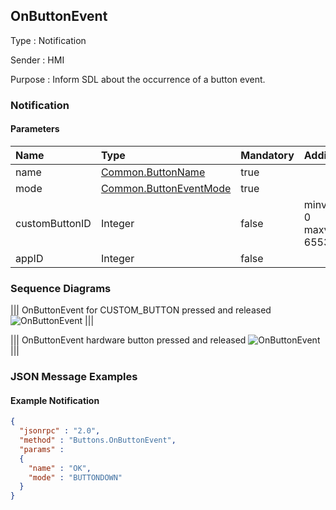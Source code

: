 ## OnButtonEvent

Type
: Notification

Sender
: HMI

Purpose
: Inform SDL about the occurrence of a button event.

### Notification

#### Parameters

|Name|Type|Mandatory|Additional|
|:---|:---|:--------|:---------|
|name|[Common.ButtonName](../../common/enums/#buttonname)|true||
|mode|[Common.ButtonEventMode](../../common/enums/#buttoneventmode)|true||
|customButtonID|Integer|false|minvalue: 0<br>maxvalue: 65536|
|appID|Integer|false||

### Sequence Diagrams

|||
OnButtonEvent for CUSTOM_BUTTON pressed and released
![OnButtonEvent](./assets/OnButtonEventPressRelease.png)
|||

|||
OnButtonEvent hardware button pressed and released
![OnButtonEvent](./assets/OnButtonEventHardKeyPressRelease.png)
|||

### JSON Message Examples

#### Example Notification

```json
{
  "jsonrpc" : "2.0",
  "method" : "Buttons.OnButtonEvent",
  "params" :
  {
    "name" : "OK",
    "mode" : "BUTTONDOWN"
  }
}
```
